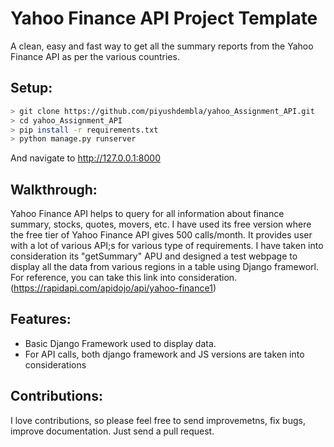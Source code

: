 # Yahoo Finance API Project Template

A clean, easy and fast way to get all the summary reports from the Yahoo Finance API as per the various countries.

## Setup:
```bash
> git clone https://github.com/piyushdembla/yahoo_Assignment_API.git
> cd yahoo_Assignment_API
> pip install -r requirements.txt
> python manage.py runserver
```

And navigate to http://127.0.0.1:8000

## Walkthrough:
Yahoo Finance API helps to query for all information about finance summary, stocks, quotes, movers, etc. I have used its free version where the free tier of Yahoo Finance API gives 500 calls/month.  It provides user with a lot of various API;s for various type of requirements. I have taken into consideration its "getSummary" APU and designed a test webpage to display all the data from various regions in a table using Django frameworl.
For reference, you can take this link into consideration. (https://rapidapi.com/apidojo/api/yahoo-finance1)

## Features:
 * Basic Django Framework used to display data.
* For API calls, both django framework and JS versions are taken into considerations

## Contributions:
I love contributions, so please feel free to send improvemetns, fix bugs, improve documentation. Just send a pull request.
